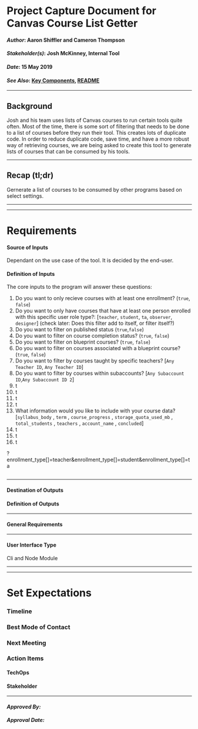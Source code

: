 # Project Capture Document for Canvas Course List Getter
#### *Author*: Aaron Shiffler and Cameron Thompson
#### *Stakeholder(s)*: Josh McKinney, Internal Tool
#### *Date*: 15 May 2019
#### *See Also*: [Key Components](./KeyComponentsDoc.md), [README](./README.md)

---

## Background
Josh and his team uses lists of Canvas courses to run certain tools quite often. Most of the time, there is some sort of filtering that needs to be done to a list of courses before they run their tool. This creates lots of duplicate code. In order to reduce duplicate code, save time, and have a more robust way of retrieving courses, we are being asked to create this tool to generate lists of courses that can be consumed by his tools. 


---

## Recap (tl;dr)

Gernerate a list of courses to be consumed by other programs based on select settings.

-----
-----

# Requirements

#### Source of Inputs

Dependant on the use case of the tool. It is decided by the end-user. 

#### Definition of Inputs

The core inputs to the program will answer these questions:
1. Do you want to only recieve courses with at least one enrollment? (`true`, `false`)
1. Do you want to only have courses that have at least one person enrolled with this specific user role type?: [`teacher`, `student`, `ta`, `observer`, `designer`] (check later: Does this filter add to itself, or filter itself?)
1. Do you want to filter on published status (`true`,`false`)
1. Do you want to filter on course completion status? (`true`, `false`)
1. Do you want to filter on blueprint courses? (`true`, `false`)
1. Do you want to filter on courses associated with a blueprint course? (`true`, `false`)
1. Do you want to filter by courses taught by specific teachers? [`Any Teacher ID`, `Any Teacher ID`]
1. Do you want to filter by courses within subaccounts? [`Any Subaccount ID`,`Any Subaccount ID 2`]
1. t
1. t
1. t
1. t
1. What information would you like to include with your course data? [`syllabus_body` , `term` , `course_progress` , `storage_quota_used_mb` , `total_students` , `teachers` , `account_name` , `concluded`]
1. t
1. t
1. t

?enrollment_type[]=teacher&enrollment_type[]=student&enrollment_type[]=ta

```javascript


```

---


#### Destination of Outputs



#### Definition of Outputs



---

#### General Requirements


---

#### User Interface Type

Cli and Node Module

-----
-----

# Set Expectations

### Timeline


### Best Mode of Contact


### Next Meeting


### Action Items


#### TechOps

#### Stakeholder


-----

#### *Approved By:*
#### *Approval Date:*
